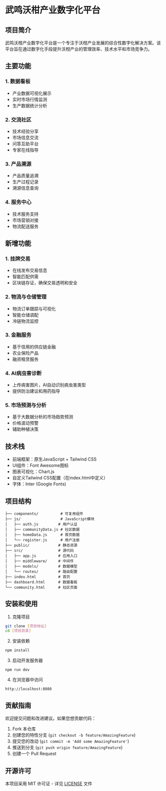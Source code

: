 # 武鸣沃柑产业数字化平台

## 项目简介
武鸣沃柑产业数字化平台是一个专注于沃柑产业发展的综合性数字化解决方案。该平台旨在通过数字化手段提升沃柑产业的管理效率、技术水平和市场竞争力。

## 主要功能

### 1. 数据看板
- 产业数据可视化展示
- 实时市场行情监测
- 生产数据统计分析

### 2. 交流社区
- 技术经验分享
- 市场信息交流
- 问答互助平台
- 专家在线指导

### 3. 产品溯源
- 产品质量追溯
- 生产过程记录
- 溯源信息查询

### 4. 服务中心
- 技术服务支持
- 市场营销对接
- 物流配送服务

## 新增功能

### 1. 挂牌交易
- 在线发布交易信息
- 智能匹配供需
- 区块链存证，确保交易透明和安全

### 2. 物流与仓储管理
- 物流订单跟踪与可视化
- 智能仓储调配
- 冷链物流监控

### 3. 金融服务
- 基于信用的供应链金融
- 农业保险产品
- 融资租赁服务

### 4. AI病虫害诊断
- 上传病害图片，AI自动识别病虫害类型
- 提供防治建议和用药指导

### 5. 市场预测与分析
- 基于大数据分析的市场趋势预测
- 价格波动预警
- 辅助种植决策

## 技术栈

- 前端框架：原生JavaScript + Tailwind CSS
- UI组件：Font Awesome图标
- 图表可视化：Chart.js
- 自定义Tailwind CSS配置（在index.html中定义）
- 字体：Inter (Google Fonts)

## 项目结构

```
├── components/          # 可复用组件
├── js/                  # JavaScript模块
│   ├── auth.js         # 用户认证
│   ├── communityData.js # 社区数据
│   ├── homeData.js      # 首页数据
│   └── register.js      # 用户注册
├── public/             # 静态资源
├── src/                # 源代码
│   ├── app.js          # 应用入口
│   ├── middleware/     # 中间件
│   ├── models/         # 数据模型
│   └── routes/         # 路由配置
├── index.html          # 首页
├── dashboard.html      # 数据看板
└── community.html      # 社区页面
```

## 安装和使用

1. 克隆项目
```bash
git clone [项目地址]
cd [项目目录]
```

2. 安装依赖
```bash
npm install
```

3. 启动开发服务器
```bash
npm run dev
```

4. 在浏览器中访问
```
http://localhost:8080
```

## 贡献指南

欢迎提交问题和改进建议。如果您想贡献代码：

1. Fork 本仓库
2. 创建您的特性分支 (`git checkout -b feature/AmazingFeature`)
3. 提交您的改动 (`git commit -m 'Add some AmazingFeature'`)
4. 推送到分支 (`git push origin feature/AmazingFeature`)
5. 创建一个 Pull Request

## 开源许可

本项目采用 MIT 许可证 - 详见 [LICENSE](LICENSE) 文件